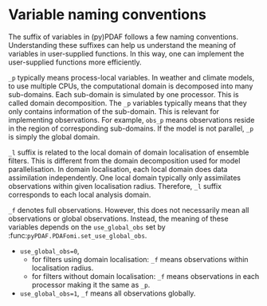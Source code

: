 # Variable naming conventions

The suffix of variables in (py)PDAF follows a few naming conventions.
Understanding these suffixes can help us understand the meaning of variables
in user-supplied functions. In this way, one can implement the user-supplied
functions more efficiently.

`_p` typically means process-local variables. In weather and climate models, to
use multiple CPUs, the computational domain is decomposed into many sub-domains.
Each sub-domain is simulated by one processor. This is called domain decomposition.
The `_p` variables typically means that they only contains information of the
sub-domain. This is relevant for implementing observations. For example, `obs_p`
means observations reside in the region of corresponding sub-domains. If the model
is not parallel, `_p` is simply the global domain.

`_l` suffix is related to the local domain of domain localisation of ensemble filters.
This is different from the domain decomposition used for model parallelisation.
In domain localisation, each local domain does data assimilation independently.
One local domain typically only assimilates observations within given localisation radius.
Therefore, `_l` suffix corresponds to each local analysis domain.

`_f` denotes full observations. However, this does not necessarily mean all
observations or global observations. Instead, the meaning of these
variables depends on the `use_global_obs` set by :func:`pyPDAF.PDAFomi.set_use_global_obs`.
  - `use_global_obs=0`,
      - for filters using domain localisation: `_f` means observations within localisation radius.
      - for filters without domain localisation: `_f` means observations in each processor
        making it the same as `_p`.
  - `use_global_obs=1`, `_f` means all observations globally.
